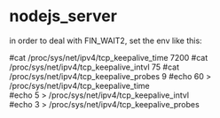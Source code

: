 # nodejs_server

in order to deal with FIN_WAIT2, set the env like this:

#cat /proc/sys/net/ipv4/tcp_keepalive_time  7200
#cat /proc/sys/net/ipv4/tcp_keepalive_intvl  75
#cat /proc/sys/net/ipv4/tcp_keepalive_probes  9
#echo 60 > /proc/sys/net/ipv4/tcp_keepalive_time  
#echo 5 > /proc/sys/net/ipv4/tcp_keepalive_intvl  
#echo 3 > /proc/sys/net/ipv4/tcp_keepalive_probes
